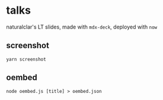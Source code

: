 # talks

naturalclar's LT slides, made with `mdx-deck`, deployed with `now`

## screenshot

```
yarn screenshot
```

## oembed

```
node oembed.js [title] > oembed.json
```
